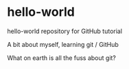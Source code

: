 # hello-world
hello-world repository for GitHub tutorial

A bit about myself, learning git / GitHub

What on earth is all the fuss about git?

